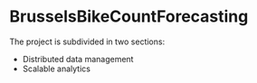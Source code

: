 # BrusselsBikeCountForecasting

The project is subdivided in two sections:
 - Distributed data management
 - Scalable analytics 
